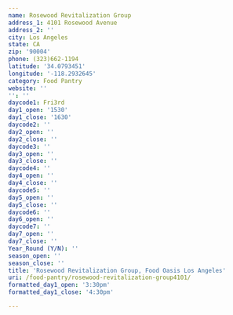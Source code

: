 ```yaml
---
name: Rosewood Revitalization Group
address_1: 4101 Rosewood Avenue
address_2: ''
city: Los Angeles
state: CA
zip: '90004'
phone: (323)662-1194
latitude: '34.0793451'
longitude: '-118.2932645'
category: Food Pantry
website: ''
'': ''
daycode1: Fri3rd
day1_open: '1530'
day1_close: '1630'
daycode2: ''
day2_open: ''
day2_close: ''
daycode3: ''
day3_open: ''
day3_close: ''
daycode4: ''
day4_open: ''
day4_close: ''
daycode5: ''
day5_open: ''
day5_close: ''
daycode6: ''
day6_open: ''
daycode7: ''
day7_open: ''
day7_close: ''
Year_Round (Y/N): ''
season_open: ''
season_close: ''
title: 'Rosewood Revitalization Group, Food Oasis Los Angeles'
uri: /food-pantry/rosewood-revitalization-group4101/
formatted_day1_open: '3:30pm'
formatted_day1_close: '4:30pm'

---
```

